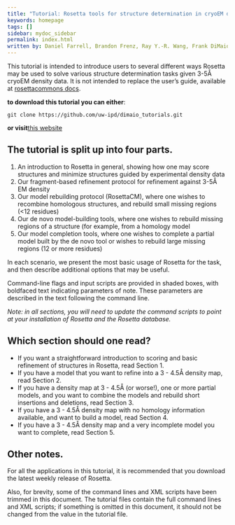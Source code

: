 ```yaml
---
title: "Tutorial: Rosetta tools for structure determination in cryoEM density"
keywords: homepage
tags: []
sidebar: mydoc_sidebar
permalink: index.html
written by: Daniel Farrell, Brandon Frenz, Ray Y.-R. Wang, Frank DiMaio -- last updated oct 2019
---
```

This tutorial is intended to introduce users to several different ways Rosetta may be used to solve various structure determination tasks given 3-5Å cryoEM density data. It is not intended to replace the user’s guide, available at [rosettacommons docs](https://www.rosettacommons.org/manuals/latest/main/).


**to download this tutorial you can either**:
```
git clone https://github.com/uw-ipd/dimaio_tutorials.git
```
**or visit**[this website](https://danpf.github.io/DownGit/#/home?url=https://github.com/uw-ipd/dimaio_tutorials/tree/master/docs/_includes/custom/density_demo_files)

## The tutorial is split up into four parts.

1.  An introduction to Rosetta in general, showing how one may score structures and minimize structures guided by experimental density data
2.  Our fragment-based refinement protocol for refinement against 3-5Å EM density
3.  Our model rebuilding protocol (RosettaCM), where one wishes to recombine homologous structures, and rebuild small missing regions (\<12 residues)
4.  Our de novo model-building tools, where one wishes to rebuild missing regions of a structure (for example, from a homology model
5.  Our model completion tools, where one wishes to complete a partial model built by the de novo tool or wishes to rebuild large missing regions (12 or more residues) 


In each scenario, we present the most basic usage of Rosetta for the task, and then describe additional options that may be useful.

Command-line flags and input scripts are provided in shaded boxes, with boldfaced text indicating parameters of note. These parameters are described in the text following the command line.

*Note: in all sections, you will need to update the command scripts to point at your installation of Rosetta and the Rosetta database.*

## Which section should one read?

* If you want a straightforward introduction to scoring and basic refinement of structures in Rosetta, read Section 1.
* If you have a model that you want to refine into a 3 - 4.5Å density map, read Section 2.
* If you have a density map at 3 - 4.5Å (or worse!), one or more partial models, and you want to combine the models and rebuild short insertions and deletions, read Section 3.
* If you have a 3 - 4.5Å density map with no homology information available, and want to build a model, read Section 4.
* If you have a 3 - 4.5Å density map and a very incomplete model you want to complete, read Section 5.

## Other notes.
For all the applications in this tutorial, it is recommended that you download the latest weekly release of Rosetta.

Also, for brevity, some of the command lines and XML scripts have been trimmed in this document.  The tutorial files contain the full command lines and XML scripts; if something is omitted in this document, it should not be changed from the value in the tutorial file.
